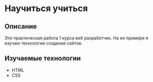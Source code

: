 # Научиться учиться
## Описание
Это практическая работа 1 курса веб разработчик. На ее примере я изучаю технологии создания сайтов.
## Изучаемые технологии
* HTML
* CSS